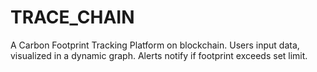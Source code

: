 # TRACE_CHAIN
A Carbon Footprint Tracking Platform on blockchain. Users input data, visualized in a dynamic graph. Alerts notify if footprint exceeds set limit.
